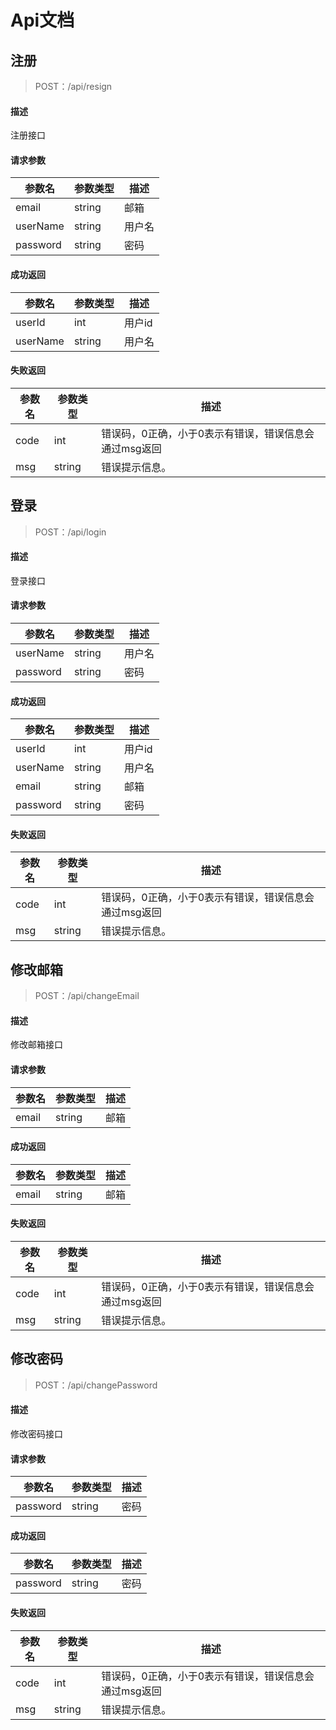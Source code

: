 # Api文档

## 注册

> POST：/api/resign

#### 描述

注册接口

#### 请求参数

| 参数名   | 参数类型 | 描述   |
| -------- | -------- | ------ |
| email    | string   | 邮箱   |
| userName | string   | 用户名 |
| password | string   | 密码   |

#### 成功返回

| 参数名   | 参数类型 | 描述   |
| -------- | -------- | ------ |
| userId   | int      | 用户id |
| userName | string   | 用户名 |

#### 失败返回

| 参数名 | 参数类型 | 描述                                                  |
| ------ | -------- | ----------------------------------------------------- |
| code   | int      | 错误码，0正确，小于0表示有错误，错误信息会通过msg返回 |
| msg    | string   | 错误提示信息。                                        |

## 登录

> POST：/api/login

#### 描述

登录接口

#### 请求参数

| 参数名   | 参数类型 | 描述   |
| -------- | -------- | ------ |
| userName | string   | 用户名 |
| password | string   | 密码   |

#### 成功返回

| 参数名   | 参数类型 | 描述   |
| -------- | -------- | ------ |
| userId   | int      | 用户id |
| userName | string   | 用户名 |
| email    | string   | 邮箱   |
| password | string   | 密码   |

#### 失败返回

| 参数名 | 参数类型 | 描述                                                  |
| ------ | -------- | ----------------------------------------------------- |
| code   | int      | 错误码，0正确，小于0表示有错误，错误信息会通过msg返回 |
| msg    | string   | 错误提示信息。                                        |

## 修改邮箱

> POST：/api/changeEmail

#### 描述

修改邮箱接口

#### 请求参数

| 参数名 | 参数类型 | 描述 |
| ------ | -------- | ---- |
| email  | string   | 邮箱 |

#### 成功返回

| 参数名 | 参数类型 | 描述 |
| ------ | -------- | ---- |
| email  | string   | 邮箱 |

#### 失败返回

| 参数名 | 参数类型 | 描述                                                  |
| ------ | -------- | ----------------------------------------------------- |
| code   | int      | 错误码，0正确，小于0表示有错误，错误信息会通过msg返回 |
| msg    | string   | 错误提示信息。                                        |

## 修改密码

> POST：/api/changePassword

#### 描述

修改密码接口

#### 请求参数

| 参数名   | 参数类型 | 描述 |
| -------- | -------- | ---- |
| password | string   | 密码 |

#### 成功返回

| 参数名   | 参数类型 | 描述 |
| -------- | -------- | ---- |
| password | string   | 密码 |

#### 失败返回

| 参数名 | 参数类型 | 描述                                                  |
| ------ | -------- | ----------------------------------------------------- |
| code   | int      | 错误码，0正确，小于0表示有错误，错误信息会通过msg返回 |
| msg    | string   | 错误提示信息。                                        |